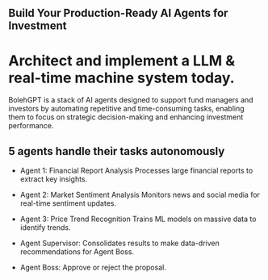 ##          Build Your Production-Ready AI Agents for Investment

#       Architect and implement a LLM & real-time machine system today.

BolehGPT is a stack of AI agents designed to support fund managers and investors by automating repetitive and time-consuming tasks, enabling them to focus on strategic decision-making and enhancing investment performance.  

## 5 agents handle their  tasks autonomously

- Agent 1: Financial Report Analysis
Processes large financial reports to extract key insights.  

- Agent 2: Market Sentiment Analysis
Monitors news and social media for real-time sentiment updates. 

- Agent 3: Price Trend Recognition
Trains ML models on massive data to identify trends.  

- Agent Supervisor: Consolidates results to make data-driven recommendations for Agent Boss. 

- Agent Boss: Approve or reject the proposal.

